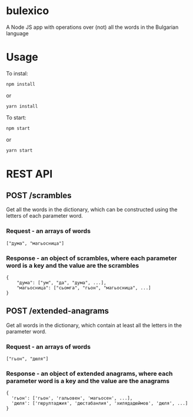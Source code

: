 # bulexico

A Node JS app with operations over (not) all the words in the Bulgarian language

# Usage

To instal:

```sh
npm install
```
or
```sh
yarn install
```

To start:

```sh
npm start
```
or
```sh
yarn start
```


# REST API

## POST /scrambles 
Get all the words in the dictionary, which can be constructed using the letters of each parameter word.

### Request - an arrays of words
```
["дума", "магьосница"]
```

### Response - an object of scrambles, where each parameter word is a key and the value are the scrambles
```
{
    "дума": ["ум", "да", "дума", ...],
    "магьосница": ["сьомга", "гьон", "магьосница", ...]
}
```

## POST /extended-anagrams 
Get all words in the dictionary, which contain at least all the letters in the parameter word.

### Request - an arrays of words
```
["гьон", "дюля"]
```

### Response - an object of extended anagrams, where each parameter word is a key and the value are the anagrams
```
{
  'гьон': ['гьон', 'гальовен', 'магьосен', ...],
  'дюля': ['гюрултаджия', 'дюстабанлия', 'хилядадюймов', 'дюля', ...]
}

```